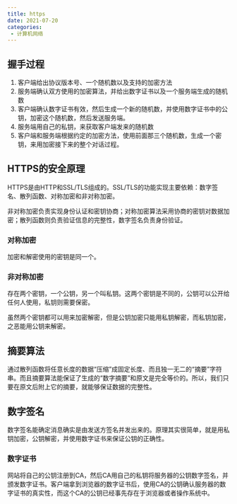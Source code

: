 ```yaml
---
title: https
date: 2021-07-20
categories: 
 - 计算机网络
---
```


## 握手过程
1. 客户端给出协议版本号、一个随机数以及支持的加密方法
2. 服务端确认双方使用的加密算法，并给出数字证书以及一个服务端生成的随机数
3. 客户端确认数字证书有效，然后生成一个新的随机数，并使用数字证书中的公钥，加密这个随机数，然后发送服务端。
4. 服务端用自己的私钥，来获取客户端发来的随机数
5. 客户端和服务端根据约定的加密方法，使用前面那三个随机数，生成一个密钥，来用加密接下来的整个对话过程。

## HTTPS的安全原理
HTTPS是由HTTP和SSL/TLS组成的。SSL/TLS的功能实现主要依赖：数字签名、散列函数、对称加密和非对称加密。

非对称加密负责实现身份认证和密钥协商；对称加密算法采用协商的密钥对数据加密；散列函数则负责验证信息的完整性，数字签名负责身份验证。

### 对称加密
加密和解密使用的密钥是同一个。

### 非对称加密
存在两个密钥，一个公钥，另一个叫私钥。这两个密钥是不同的，公钥可以公开给任何人使用，私钥则需要保密。

虽然两个密钥都可以用来加密解密，但是公钥加密只能用私钥解密，而私钥加密，之恶能用公钥来解密。

## 摘要算法
通过散列函数将任意长度的数据“压缩”成固定长度、而且独一无二的“摘要”字符串。而且摘要算法能保证了生成的“数字摘要”和原文是完全等价的。所以，我们只要在原文后附上它的摘要，就能够保证数据的完整性。

## 数字签名
数字签名能确定消息确实是由发送方签名并发出来的。原理其实很简单，就是用私钥加密，公钥解密，并使用数字证书来保证公钥的正确性。

### 数字证书
网站将自己的公钥注册到CA，然后CA用自己的私钥将服务器的公钥数字签名，并颁发数字证书。客户端拿到浏览器的数字证书后，使用CA的公钥确认服务器的数字证书的真实性，而这个CA的公钥已经事先存在于浏览器或者操作系统中。